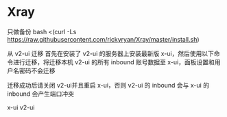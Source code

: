 # Xray
只做备份
bash <(curl -Ls https://raw.githubusercontent.com/rickyryan/Xray/master/install.sh)


从 v2-ui 迁移
首先在安装了 v2-ui 的服务器上安装最新版 x-ui，然后使用以下命令进行迁移，将迁移本机 v2-ui 的所有 inbound 账号数据至 x-ui，面板设置和用户名密码不会迁移

迁移成功后请关闭 v2-ui并且重启 x-ui，否则 v2-ui 的 inbound 会与 x-ui 的 inbound 会产生端口冲突

x-ui v2-ui
